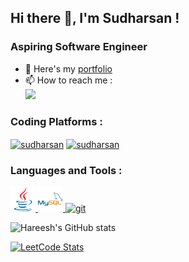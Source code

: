 ## Hi there 👋, I'm Sudharsan !

### Aspiring Software Engineer
- 🔭 Here's my [portfolio](https://sudharsan-m.github.io/Personal-Portfolio/)                                                 
- 📫 How to reach me :
<br /> [<img src="https://img.shields.io/badge/LinkedIn-0077B5?style=for-the-badge&logo=linkedin&logoColor=white" />](https://www.linkedin.com/in/sudharsanm01/)

### Coding Platforms :
<a href="https://leetcode.com/u/MSudharsan/" target="blank"><img align="center" src="https://raw.githubusercontent.com/rahuldkjain/github-profile-readme-generator/master/src/images/icons/Social/leet-code.svg" alt="sudharsan" height="30" width="40" /></a>
<a href="https://www.hackerrank.com/profile/bewithsudharsan" target="blank"><img align="center" src="https://raw.githubusercontent.com/rahuldkjain/github-profile-readme-generator/master/src/images/icons/Social/hackerrank.svg" alt="sudharsan" height="30" width="40" /></a>

### Languages and Tools :
<p align="left"><a href="https://www.java.com" target="_blank" rel="noreferrer"> <img src="https://raw.githubusercontent.com/devicons/devicon/master/icons/java/java-original.svg" alt="java" width="40" height="40"/> </a> <a href="https://www.mysql.com/" target="_blank" rel="noreferrer"> <img src="https://raw.githubusercontent.com/devicons/devicon/master/icons/mysql/mysql-original-wordmark.svg" alt="mysql" width="40" height="40"/> </a> <a href="https://git-scm.com/" target="_blank" rel="noreferrer"> <img src="https://www.vectorlogo.zone/logos/git-scm/git-scm-icon.svg" alt="git" width="40" height="40"/> </a>  </p>





![Hareesh's GitHub stats](https://github-readme-stats.vercel.app/api?username=Sudharsan-M&theme=dark&show_icons=true&&hide=issues,contribs)

[![LeetCode Stats](https://leetcard.jacoblin.cool/MSudharsan?theme=dark&font=Bitter&ext=heatmap)](https://leetcode.com/u/MSudharsan/)


